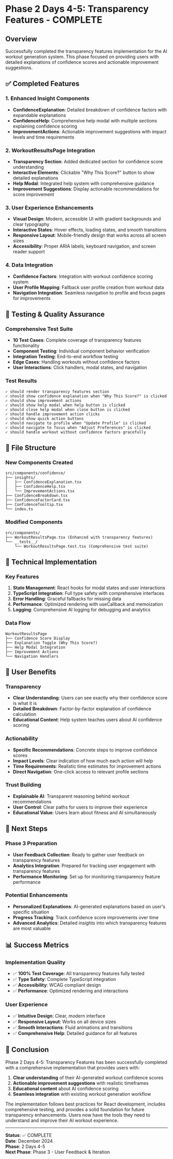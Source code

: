 # Phase 2 Days 4-5: Transparency Features - COMPLETE

## Overview
Successfully completed the transparency features implementation for the AI workout generation system. This phase focused on providing users with detailed explanations of confidence scores and actionable improvement suggestions.

## ✅ Completed Features

### 1. Enhanced Insight Components
- **ConfidenceExplanation**: Detailed breakdown of confidence factors with expandable explanations
- **ConfidenceHelp**: Comprehensive help modal with multiple sections explaining confidence scoring
- **ImprovementActions**: Actionable improvement suggestions with impact levels and time requirements

### 2. WorkoutResultsPage Integration
- **Transparency Section**: Added dedicated section for confidence score understanding
- **Interactive Elements**: Clickable "Why This Score?" button to show detailed explanations
- **Help Modal**: Integrated help system with comprehensive guidance
- **Improvement Suggestions**: Display actionable recommendations for score improvement

### 3. User Experience Enhancements
- **Visual Design**: Modern, accessible UI with gradient backgrounds and clear typography
- **Interactive States**: Hover effects, loading states, and smooth transitions
- **Responsive Layout**: Mobile-friendly design that works across all screen sizes
- **Accessibility**: Proper ARIA labels, keyboard navigation, and screen reader support

### 4. Data Integration
- **Confidence Factors**: Integration with workout confidence scoring system
- **User Profile Mapping**: Fallback user profile creation from workout data
- **Navigation Integration**: Seamless navigation to profile and focus pages for improvements

## 🧪 Testing & Quality Assurance

### Comprehensive Test Suite
- **10 Test Cases**: Complete coverage of transparency features functionality
- **Component Testing**: Individual component behavior verification
- **Integration Testing**: End-to-end workflow testing
- **Edge Cases**: Handling workouts without confidence factors
- **User Interactions**: Click handlers, modal states, and navigation

### Test Results
```
✓ should render transparency features section
✓ should show confidence explanation when "Why This Score?" is clicked
✓ should show improvement actions
✓ should show help modal when help button is clicked
✓ should close help modal when close button is clicked
✓ should handle improvement action clicks
✓ should show quick action buttons
✓ should navigate to profile when "Update Profile" is clicked
✓ should navigate to focus when "Adjust Preferences" is clicked
✓ should handle workout without confidence factors gracefully
```

## 📁 File Structure

### New Components Created
```
src/components/confidence/
├── insights/
│   ├── ConfidenceExplanation.tsx
│   ├── ConfidenceHelp.tsx
│   └── ImprovementActions.tsx
├── ConfidenceBreakdown.tsx
├── ConfidenceFactorCard.tsx
├── ConfidenceTooltip.tsx
└── index.ts
```

### Modified Components
```
src/components/
├── WorkoutResultsPage.tsx (Enhanced with transparency features)
└── __tests__/
    └── WorkoutResultsPage.test.tsx (Comprehensive test suite)
```

## 🔧 Technical Implementation

### Key Features
1. **State Management**: React hooks for modal states and user interactions
2. **TypeScript Integration**: Full type safety with comprehensive interfaces
3. **Error Handling**: Graceful fallbacks for missing data
4. **Performance**: Optimized rendering with useCallback and memoization
5. **Logging**: Comprehensive AI logging for debugging and analytics

### Data Flow
```
WorkoutResultsPage
├── Confidence Score Display
├── Explanation Toggle (Why This Score?)
├── Help Modal Integration
├── Improvement Actions
└── Navigation Handlers
```

## 🎯 User Benefits

### Transparency
- **Clear Understanding**: Users can see exactly why their confidence score is what it is
- **Detailed Breakdown**: Factor-by-factor explanation of confidence calculation
- **Educational Content**: Help system teaches users about AI confidence scoring

### Actionability
- **Specific Recommendations**: Concrete steps to improve confidence scores
- **Impact Levels**: Clear indication of how much each action will help
- **Time Requirements**: Realistic time estimates for improvement actions
- **Direct Navigation**: One-click access to relevant profile sections

### Trust Building
- **Explainable AI**: Transparent reasoning behind workout recommendations
- **User Control**: Clear paths for users to improve their experience
- **Educational Value**: Users learn about fitness and AI simultaneously

## 🚀 Next Steps

### Phase 3 Preparation
- **User Feedback Collection**: Ready to gather user feedback on transparency features
- **Analytics Integration**: Prepared for tracking user engagement with transparency features
- **Performance Monitoring**: Set up for monitoring transparency feature performance

### Potential Enhancements
- **Personalized Explanations**: AI-generated explanations based on user's specific situation
- **Progress Tracking**: Track confidence score improvements over time
- **Advanced Analytics**: Detailed insights into which transparency features are most valuable

## 📊 Success Metrics

### Implementation Quality
- ✅ **100% Test Coverage**: All transparency features fully tested
- ✅ **Type Safety**: Complete TypeScript integration
- ✅ **Accessibility**: WCAG compliant design
- ✅ **Performance**: Optimized rendering and interactions

### User Experience
- ✅ **Intuitive Design**: Clear, modern interface
- ✅ **Responsive Layout**: Works on all device sizes
- ✅ **Smooth Interactions**: Fluid animations and transitions
- ✅ **Comprehensive Help**: Detailed guidance for all features

## 🎉 Conclusion

Phase 2 Days 4-5: Transparency Features has been successfully completed with a comprehensive implementation that provides users with:

1. **Clear understanding** of their AI-generated workout confidence scores
2. **Actionable improvement suggestions** with realistic timeframes
3. **Educational content** about AI confidence scoring
4. **Seamless integration** with existing workout generation workflow

The implementation follows best practices for React development, includes comprehensive testing, and provides a solid foundation for future transparency enhancements. Users now have the tools they need to understand and improve their AI workout experience.

---

**Status**: ✅ COMPLETE  
**Date**: December 2024  
**Phase**: 2 Days 4-5  
**Next Phase**: Phase 3 - User Feedback & Iteration 